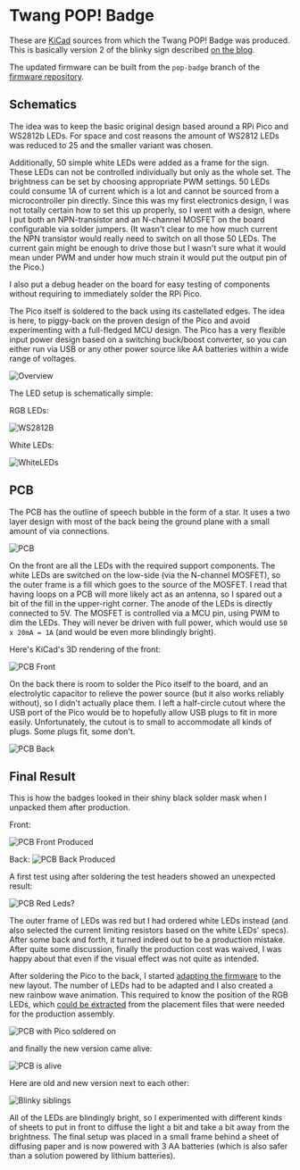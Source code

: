 # Twang POP! Badge

These are [KiCad](https://www.kicad.org/) sources from which the Twang POP! Badge was produced. This
is basically version 2 of the blinky sign described [on the blog](https://blog.virtual-void.net/2022/06/17/creating-a-blinky-sign-for-twaeng/).

The updated firmware can be built from the `pop-badge` branch of the [firmware repository](https://github.com/jrudolph/twaeng-pop-sign/tree/pop-badge).

## Schematics

The idea was to keep the basic original design based around a RPi Pico and WS2812b LEDs. For space and
cost reasons the amount of WS2812 LEDs was reduced to 25 and the smaller variant was chosen.

Additionally, 50 simple white LEDs were
added as a frame for the sign. These LEDs can not be controlled individually but only as the whole set. The brightness can be set by choosing appropriate PWM settings. 50 LEDs could consume 1A of
current which is a lot and cannot be sourced from a microcontroller pin directly. Since this was my first
electronics design, I was not totally certain how to set this up properly, so I went with a design, where I put both an NPN-transistor and an N-channel MOSFET on the board configurable via solder
jumpers. (It wasn't clear to me how much current the NPN transistor would really need to switch on all those 50 LEDs. The current gain might be enough to drive those but I wasn't sure what it would mean under PWM and under how much strain it would put the output pin of the Pico.)

I also put a debug header on the board for easy testing of components without requiring to
immediately solder the RPi Pico.

The Pico itself is soldered to the back using its castellated edges. The idea is here, to piggy-back
on the proven design of the Pico and avoid experimenting with a full-fledged MCU design. The Pico has a very flexible input power design based on a switching buck/boost converter, so you can either run via USB or any other power source like AA batteries within a wide range of voltages.

![Overview](imgs/twang-badge-schematics-overview.png)

The LED setup is schematically simple:

RGB LEDs:

![WS2812B](imgs/twang-badge-kicad-schematics-rgb-led.png)

White LEDs:

![WhiteLEDs](imgs/twang-badge-schemactics-led-frame.png)

## PCB

The PCB has the outline of speech bubble in the form of a star. It uses a two layer design
with most of the back being the ground plane with a small amount of via connections.

![PCB](imgs/twang-badge-kicad-pcb.png)

On the front are all the LEDs with the required support components. The white LEDs are switched on the low-side (via the N-channel MOSFET), so the outer frame is a fill which goes to the source of the MOSFET. I read that having loops on a PCB will more likely act as an antenna, so I spared out a bit of the fill in the upper-right corner. The anode of the LEDs is directly connected to 5V. The MOSFET is controlled via a MCU pin, using PWM to dim the LEDs. They will never be driven with full power, which would use `50 x 20mA = 1A` (and would be even more blindingly bright).

Here's KiCad's 3D rendering of the front:

![PCB Front](imgs/twang-badge-kicad-3d-front.png)

On the back there is room to solder the Pico itself to the board, and an electrolytic capacitor to relieve the power source (but it also works reliably without), so I didn't actually place them. I left a half-circle cutout where the USB port of the Pico would be to hopefully allow USB plugs to
fit in more easily. Unfortunately, the cutout is to small to accommodate all kinds of plugs. Some
plugs fit, some don't.

![PCB Back](imgs/twang-badge-kicad-3d-back.png)

## Final Result

This is how the badges looked in their shiny black solder mask when I unpacked them after production.

Front:

![PCB Front Produced](imgs/twang-badge-front.jpeg)

Back:
![PCB Back Produced](imgs/twang-badge-back.jpeg)

A first test using after soldering the test headers showed an unexpected result:

![PCB Red Leds?](imgs/twang-badge-why-red.jpeg)

The outer frame of LEDs was red but I had ordered white LEDs instead (and also selected the
current limiting resistors based on the white LEDs' specs). After some back and forth, it turned
indeed out to be a production mistake. After quite some discussion, finally the production cost
was waived, I was happy about that even if the visual effect was not quite as intended.

After soldering the Pico to the back, I started [adapting the firmware](https://github.com/jrudolph/twaeng-pop-sign/compare/main...pop-badge) to the new layout. The number of
LEDs had to be adapted and I also created a new rainbow wave animation. This required to
know the position of the RGB LEDs, which [could be extracted](pop-badge/extract-pos.scala) from the placement files that
were needed for the production assembly.

![PCB with Pico soldered on](imgs/twang-badge-pico-soldered.jpeg)

and finally the new version came alive:

![PCB is alive](imgs/twang-badge-alive.jpeg)

Here are old and new version next to each other:

![Blinky siblings](imgs/twang-badge-old-and-new.jpeg)

All of the LEDs are blindingly bright, so I experimented with different kinds of sheets to put in
front to diffuse the light a bit and take a bit away from the brightness. The final setup was placed in a small frame behind a sheet of diffusing paper and is now powered with 3 AA batteries (which is also safer than a solution powered by lithium batteries).